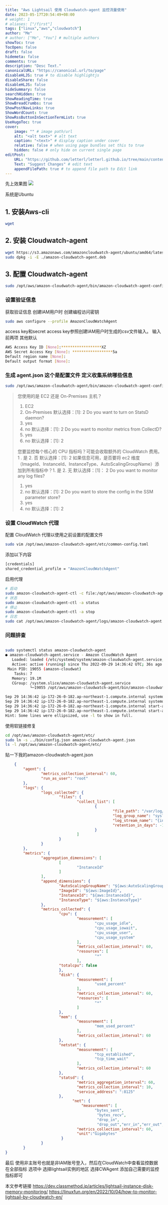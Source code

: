 ```yaml
---
title: "Aws Lightsail 使用 Cloudwatch-agent 监控流量使用" 
date: 2023-05-17T20:54:49+08:00
# weight: 1
# aliases: ["/first"]
tags: ["linux","aws","cloudwatch"]
author: "Me"
# author: ["Me", "You"] # multiple authors
showToc: true
TocOpen: false
draft: false
hidemeta: false
comments: true
description: "Desc Text."
canonicalURL: "https://canonical.url/to/page"
disableHLJS: true # to disable highlightjs
disableShare: false
disableHLJS: false
hideSummary: false
searchHidden: true
ShowReadingTime: true
ShowBreadCrumbs: true
ShowPostNavLinks: true
ShowWordCount: true
ShowRssButtonInSectionTermList: true
UseHugoToc: true
cover:
    image: "" # image path/url
    alt: "<alt text>" # alt text
    caption: "<text>" # display caption under cover
    relative: false # when using page bundles set this to true
    hidden: false # only hide on current single page
editPost:
    URL: "https://github.com/letterl/letterl.github.io/tree/main/content/posts"
    Text: "Suggest Changes" # edit text
    appendFilePath: true # to append file path to Edit link
---
```

先上效果图
![](https://up-web.pages.dev/img/20230517212000.16d0bc8b.png "")



系统是Ubuntu

## 1. 安装Aws-cli

```bash
wget
```





## 2. 安装 Cloudwatch-agent

```bash
wget https://s3.amazonaws.com/amazoncloudwatch-agent/ubuntu/amd64/latest/amazon-cloudwatch-agent.deb
sudo dpkg -i -E ./amazon-cloudwatch-agent.deb
```

## 3. 配置 Cloudwatch-agent

```bash
sudo /opt/aws/amazon-cloudwatch-agent/bin/amazon-cloudwatch-agent-config-wizard
```


### 设置验证信息

获取验证信息 创建IAM用户时 创建编程访问密钥


```bash
sudo aws configure --profile AmazonCloudWatchAgent
```
access key和secret access key参照创建IAM用户时生成的csv文件输入。
输入前两项 其他默认
```bash
AWS Access Key ID [None]:******************XZ
AWS Secret Access Key [None]: ******************5a
Default region name [None]:
Default output format [None]:
```


### 生成 agent.json 这个是配置文件 定义收集系统哪些信息

```bash
sudo /opt/aws/amazon-cloudwatch-agent/bin/amazon-cloudwatch-agent-config-wizard
```

>您使用的是 EC2 还是 On-Premises 主机？
>1. EC2
>2. On-Premises
>默认选择：[1]:
>2
>Do you want to turn on StatsD daemon?
>1. yes
>2. no
>默认选择：[1]:
>2
>Do you want to monitor metrics from CollectD?
>1. yes
>2. no
>默认选择：[1]:
>2
>
>您要监控每个核心的 CPU 指标吗？可能会收取额外的 CloudWatch 费用。1
>. 是
>2. 否
>默认选择：[1]:
>2
>如果信息可用，是否要将 ec2 维度（ImageId、InstanceId、InstanceType、AutoScalingGroupName）添加到所有指标中？1.
>是
>2. 无
>默认选择：[1]：
>2
>Do you want to monitor any log files?
>1. yes
>2. no
>默认选择：[1]:
>2
>Do you want to store the config in the SSM parameter store?
>1. yes
>2. no
>默认选择：[1]:
>2

### 设置 CloudWatch 代理
配置 CloudWatch 代理以使用之前设置的配置文件
```bash
sudo vim /opt/aws/amazon-cloudwatch-agent/etc/common-config.toml
```

添加以下内容
```bash
[credentials]
shared_credential_profile = "AmazonCloudWatchAgent"
```

启用代理
```bash
# 启动
sudo amazon-cloudwatch-agent-ctl -c file:/opt/aws/amazon-cloudwatch-agent/bin/config.json -a fetch-config -s
# 状态
sudo amazon-cloudwatch-agent-ctl -a status
# 停止
sudo amazon-cloudwatch-agent-ctl -a stop
# 日志
sudo cat /opt/aws/amazon-cloudwatch-agent/logs/amazon-cloudwatch-agent.log
```

### 问题排查
```bash

sudo systemctl status amazon-cloudwatch-agent
● amazon-cloudwatch-agent.service - Amazon CloudWatch Agent
   Loaded: loaded (/etc/systemd/system/amazon-cloudwatch-agent.service; enabled; vendor preset: disabled)
   Active: active (running) since Thu 2022-09-29 14:36:42 UTC; 36s ago
 Main PID: 19055 (amazon-cloudwat)
    Tasks: 7
   Memory: 19.1M
   CGroup: /system.slice/amazon-cloudwatch-agent.service
           └─19055 /opt/aws/amazon-cloudwatch-agent/bin/amazon-cloudwatch-agent -config /opt/aws/amazon-cloudwatch-agent/etc/amazon-cloudwatch-agent.toml -envconfig /opt/aws/amazon-cloudwatch-agent...

Sep 29 14:36:42 ip-172-26-0-182.ap-northeast-1.compute.internal systemd[1]: Stopped Amazon CloudWatch Agent.
Sep 29 14:36:42 ip-172-26-0-182.ap-northeast-1.compute.internal systemd[1]: Started Amazon CloudWatch Agent.
Sep 29 14:36:42 ip-172-26-0-182.ap-northeast-1.compute.internal start-amazon-cloudwatch-agent[19055]: /opt/aws/amazon-cloudwatch-agent/etc/amazon-cloudwatch-agent.json does not exist or cann...ing it.
Sep 29 14:36:42 ip-172-26-0-182.ap-northeast-1.compute.internal start-amazon-cloudwatch-agent[19055]: I! Detecting run_as_user...
Hint: Some lines were ellipsized, use -l to show in full.
```
使用软链接修复

```bash
cd /opt/aws/amazon-cloudwatch-agent/etc/
sudo ln -s ../bin/config.json amazon-cloudwatch-agent.json
ls -l /opt/aws/amazon-cloudwatch-agent/etc/
```

贴一下我的amazon-cloudwatch-agent.json
```json
    {
        "agent": {
                "metrics_collection_interval": 60,
                "run_as_user": "root"
        },
        "logs": {
                "logs_collected": {
                        "files": {
                                "collect_list": [
                                        {
                                                "file_path": "/var/log/messages",
                                                "log_group_name": "syslog",
                                                "log_stream_name": "{instance_id}",
                                                "retention_in_days": -1
                                        }
                                ]
                        }
                }
        },
        "metrics": {
                "aggregation_dimensions": [
                        [
                                "InstanceId"
                        ]
                ],
                "append_dimensions": {
                        "AutoScalingGroupName": "${aws:AutoScalingGroupName}",
                        "ImageId": "${aws:ImageId}",
                        "InstanceId": "${aws:InstanceId}",
                        "InstanceType": "${aws:InstanceType}"
                },
                "metrics_collected": {
                        "cpu": {
                                "measurement": [
                                        "cpu_usage_idle",
                                        "cpu_usage_iowait",
                                        "cpu_usage_user",
                                        "cpu_usage_system"
                                ],
                                "metrics_collection_interval": 60,
                                "resources": [
                                        "*"
                                ],
                        "totalcpu": false
                        },
                        "disk": {
                                "measurement": [
                                        "used_percent"
                                ],
                                "metrics_collection_interval": 60,
                                "resources": [
                                        "*"
                                ]
                        },
                        "mem": {
                                "measurement": [
                                        "mem_used_percent"
                                ],
                                "metrics_collection_interval": 60
                        },
                        "netstat": {
                                "measurement": [
                                        "tcp_established",
                                        "tcp_time_wait"
                                ],
                                "metrics_collection_interval": 60
                        },
                        "statsd": {
                                "metrics_aggregation_interval": 60,
                                "metrics_collection_interval": 10,
                                "service_address": ":8125"
                        },
                              "net": {
                                  "measurement": [
                                        "bytes_sent",
                                         "bytes_recv",
                                         "drop_in",
                                         "drop_out","err_in","err_out","packets_sent","packets_recv"],
                                "metrics_collection_interval": 60,
                                "unit":"Gigabytes"
                         }
                }
        }
}
```

最后 使用非主账号也就是非IAM账号登入，然后在CloudWatch中查看监控数据
在全部指标 选项中 选择lightsail实例的地区 选择CWAgent
添加自己需要的监控指标即可


本文参考链接
https://dev.classmethod.jp/articles/lightsail-instance-disk-memory-monitoring/
https://linuxfun.org/en/2022/10/04/how-to-monitor-lightsail-by-cloudwatch-en/